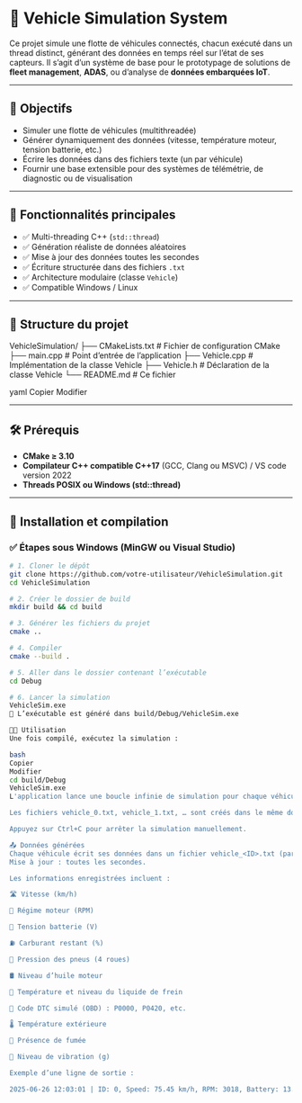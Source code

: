 # 🚗 Vehicle Simulation System

Ce projet simule une flotte de véhicules connectés, chacun exécuté dans un thread distinct, générant des données en temps réel sur l’état de ses capteurs. Il s’agit d’un système de base pour le prototypage de solutions de **fleet management**, **ADAS**, ou d’analyse de **données embarquées IoT**.

---

## 📌 Objectifs

- Simuler une flotte de véhicules (multithreadée)
- Générer dynamiquement des données (vitesse, température moteur, tension batterie, etc.)
- Écrire les données dans des fichiers texte (un par véhicule)
- Fournir une base extensible pour des systèmes de télémétrie, de diagnostic ou de visualisation

---

## 🧩 Fonctionnalités principales

- ✅ Multi-threading C++ (`std::thread`)
- ✅ Génération réaliste de données aléatoires
- ✅ Mise à jour des données toutes les secondes
- ✅ Écriture structurée dans des fichiers `.txt`
- ✅ Architecture modulaire (classe `Vehicle`)
- ✅ Compatible Windows / Linux

---

## 📁 Structure du projet

VehicleSimulation/
├── CMakeLists.txt # Fichier de configuration CMake
├── main.cpp # Point d’entrée de l’application
├── Vehicle.cpp # Implémentation de la classe Vehicle
├── Vehicle.h # Déclaration de la classe Vehicle
└── README.md # Ce fichier

yaml
Copier
Modifier

---

## 🛠️ Prérequis

- **CMake ≥ 3.10**
- **Compilateur C++ compatible C++17** (GCC, Clang ou MSVC) / VS code version 2022 
- **Threads POSIX ou Windows (std::thread)**

---

## 🔧 Installation et compilation

### ✅ Étapes sous Windows (MinGW ou Visual Studio)

```bash
# 1. Cloner le dépôt
git clone https://github.com/votre-utilisateur/VehicleSimulation.git
cd VehicleSimulation

# 2. Créer le dossier de build
mkdir build && cd build

# 3. Générer les fichiers du projet
cmake ..

# 4. Compiler
cmake --build .

# 5. Aller dans le dossier contenant l’exécutable
cd Debug

# 6. Lancer la simulation
VehicleSim.exe
📂 L’exécutable est généré dans build/Debug/VehicleSim.exe

👨‍💻 Utilisation
Une fois compilé, exécutez la simulation :

bash
Copier
Modifier
cd build/Debug
VehicleSim.exe
L'application lance une boucle infinie de simulation pour chaque véhicule.

Les fichiers vehicle_0.txt, vehicle_1.txt, … sont créés dans le même dossier.

Appuyez sur Ctrl+C pour arrêter la simulation manuellement.

📤 Données générées
Chaque véhicule écrit ses données dans un fichier vehicle_<ID>.txt (par exemple vehicle_3.txt).
Mise à jour : toutes les secondes.

Les informations enregistrées incluent :

🛣️ Vitesse (km/h)

🔁 Régime moteur (RPM)

🔋 Tension batterie (V)

⛽ Carburant restant (%)

🚗 Pression des pneus (4 roues)

🛢️ Niveau d’huile moteur

🧯 Température et niveau du liquide de frein

🧠 Code DTC simulé (OBD) : P0000, P0420, etc.

🌡️ Température extérieure

🚬 Présence de fumée

📳 Niveau de vibration (g)

Exemple d’une ligne de sortie :

2025-06-26 12:03:01 | ID: 0, Speed: 75.45 km/h, RPM: 3018, Battery: 13.25 V, ...

